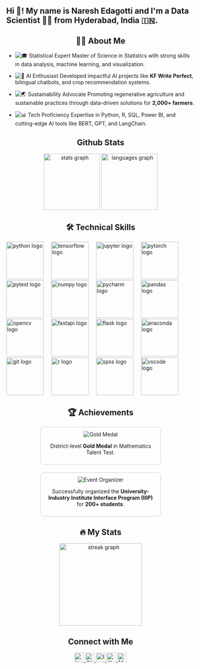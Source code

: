 <h2 align="left">Hi 👋! My name is Naresh Edagotti and I'm a Data Scientist 🧑‍💻 from Hyderabad, India 🇮🇳.</h2>

<div align="center">
  <h2>👨‍💻 About Me</h2>
<div align="left">
  
- ![🎓 Statistical Expert](https://img.shields.io/badge/🎓-Statistical_Expert-blue?style=flat)  Master of Science in Statistics with strong skills in data analysis, machine learning, and visualization.  

- ![🤖 AI Enthusiast](https://img.shields.io/badge/🤖-AI_Enthusiast-green?style=flat) Developed impactful AI projects like **KF Write Perfect**, bilingual chatbots, and crop recommendation systems.  

- ![🌏 Sustainability Advocate](https://img.shields.io/badge/🌏-Sustainability_Advocate-orange?style=flat) Promoting regenerative agriculture and sustainable practices through data-driven solutions for **2,000+ farmers**.  

- ![📊 Tech Proficiency](https://img.shields.io/badge/📊-Tech_Proficiency-red?style=flat) Expertise in Python, R, SQL, Power BI, and cutting-edge AI tools like BERT, GPT, and LangChain.  


### 

<div align="center">
  <h2>Github Stats</h2>

<div align="center">
  <img src="https://github-readme-stats.vercel.app/api?username=Nareshedagotti&hide_title=false&hide_rank=false&show_icons=true&include_all_commits=true&count_private=true&disable_animations=false&title_color=ff0000&text_color=ffffff&bg_color=000000&icon_color=ff0000&locale=en&hide_border=false&order=1" height="150"  alt="stats graph" />
  <img src="https://github-readme-stats.vercel.app/api/top-langs?username=Nareshedagotti&locale=en&hide_title=false&layout=compact&card_width=320&langs_count=5&title_color=ff0000&text_color=ffffff&bg_color=000000&icon_color=ff0000&hide_border=false&order=2" height="150" alt="languages graph" />
</div>


<div align="center">
  <h2>🛠️ Technical Skills</h2>

<div align="left">
  <img src="https://cdn.jsdelivr.net/gh/devicons/devicon/icons/python/python-original.svg" height="100" alt="python logo"  />
  <img width="12" />
  <img src="https://cdn.jsdelivr.net/gh/devicons/devicon/icons/tensorflow/tensorflow-original.svg" height="100" alt="tensorflow logo"  />
  <img width="12" />
  <img src="https://cdn.jsdelivr.net/gh/devicons/devicon/icons/jupyter/jupyter-original.svg" height="100" alt="jupyter logo"  />
  <img width="12" />
  <img src="https://cdn.jsdelivr.net/gh/devicons/devicon/icons/pytorch/pytorch-original.svg" height="100" alt="pytorch logo"  />
  <img width="12" />
  <img src="https://cdn.jsdelivr.net/gh/devicons/devicon/icons/pytest/pytest-original-wordmark.svg" height="100" alt="pytest logo"  />
  <img width="12" />
  <img src="https://cdn.jsdelivr.net/gh/devicons/devicon/icons/numpy/numpy-original.svg" height="100" alt="numpy logo"  />
  <img width="12" />
  <img src="https://cdn.jsdelivr.net/gh/devicons/devicon/icons/pycharm/pycharm-original.svg" height="100" alt="pycharm logo"  />
  <img width="12" />
  <img src="https://cdn.jsdelivr.net/gh/devicons/devicon/icons/pandas/pandas-original.svg" height="100" alt="pandas logo"  />
  <img width="12" />
  <img src="https://cdn.jsdelivr.net/gh/devicons/devicon/icons/opencv/opencv-original.svg" height="100" alt="opencv logo"  />
  <img width="12" />
  <img src="https://cdn.jsdelivr.net/gh/devicons/devicon/icons/fastapi/fastapi-original.svg" height="100" alt="fastapi logo"  />
  <img width="12" />
  <img src="https://cdn.jsdelivr.net/gh/devicons/devicon/icons/flask/flask-original.svg" height="100" alt="flask logo"  />
  <img width="12" />
  <img src="https://cdn.jsdelivr.net/gh/devicons/devicon/icons/anaconda/anaconda-original.svg" height="100" alt="anaconda logo"  />
  <img width="12" />
  <img src="https://cdn.jsdelivr.net/gh/devicons/devicon/icons/git/git-original.svg" height="100" alt="git logo"  />
  <img width="12" />
  <img src="https://cdn.jsdelivr.net/gh/devicons/devicon/icons/r/r-original.svg" height="100" alt="r logo"  />
  <img width="12" />
  <img src="https://cdn.jsdelivr.net/gh/devicons/devicon/icons/spss/spss-original.svg" height="100" alt="spss logo"  />
  <img width="12" />
  <img src="https://cdn.jsdelivr.net/gh/devicons/devicon/icons/vscode/vscode-original.svg" height="100" alt="vscode logo"  />
</div>

###

<div align="center">
  <h2>🏆 Achievements</h2>
  
<div style="display: flex; justify-content: center; gap: 20px; flex-wrap: wrap;">
  <div style="border: 1px solid #ccc; border-radius: 10px; padding: 10px; text-align: center; width: 300px;">
    <img src="https://img.shields.io/badge/🏅-Gold_Medal_in_Mathematics_Test-yellow?style=flat" alt="Gold Medal">
    <p>District-level <strong>Gold Medal</strong> in Mathematics Talent Test.</p>
  </div>
  <div style="border: 1px solid #ccc; border-radius: 10px; padding: 10px; text-align: center; width: 300px;">
    <img src="https://img.shields.io/badge/🎓-Organized_IIIP_Program-blue?style=flat" alt="Event Organizer">
    <p>Successfully organized the <strong>University-Industry Institute Interface Program (IIIP)</strong> for <strong>200+ students</strong>.</p>
  </div>
</div>


###

<div align="center">
  <h2>🔥   My Stats</h2>
  
<div align="center">
  <img src="https://streak-stats.demolab.com?user=Nareshedagotti&locale=en&mode=daily&theme=dark&hide_border=false&border_radius=5&order=3" height="220" alt="streak graph"  />
</div>

###

<div align="center">
  <h2>Connect with Me</h2>
  <a href="https://www.linkedin.com/in/naresh-edagotti/" target="_blank">
    <img src="https://img.shields.io/static/v1?message=LinkedIn&logo=linkedin&label=&color=0077B5&logoColor=white&labelColor=&style=for-the-badge" height="25" alt="LinkedIn logo" />
  </a>
  <a href="https://github.com/naresh21375019" target="_blank">
    <img src="https://img.shields.io/static/v1?message=GitHub&logo=github&label=&color=181717&logoColor=white&labelColor=&style=for-the-badge" height="25" alt="GitHub logo" />
  </a>
  <a href="https://www.instagram.com/your_instagram_username" target="_blank">
    <img src="https://img.shields.io/static/v1?message=Instagram&logo=instagram&label=&color=E4405F&logoColor=white&labelColor=&style=for-the-badge" height="25" alt="Instagram logo" />
  </a>
  <a href="https://www.youtube.com/channel/your_channel_id" target="_blank">
    <img src="https://img.shields.io/static/v1?message=YouTube&logo=youtube&label=&color=FF0000&logoColor=white&labelColor=&style=for-the-badge" height="25" alt="YouTube logo" />
  </a>
  <a href="https://medium.com/@your_medium_username" target="_blank">
    <img src="https://img.shields.io/static/v1?message=Medium&logo=medium&label=&color=000000&logoColor=white&labelColor=&style=for-the-badge" height="25" alt="Medium logo" />
  </a>
</div>

